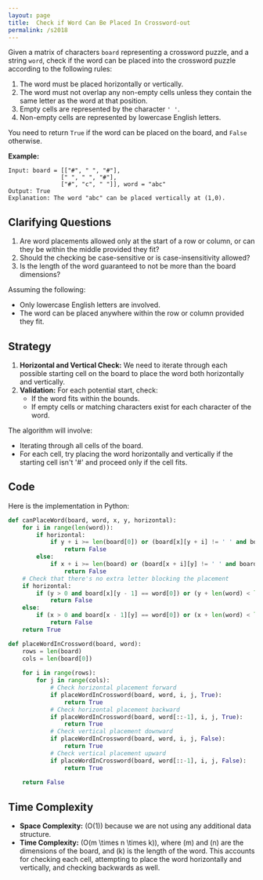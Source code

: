 ```yaml
---
layout: page
title:  Check if Word Can Be Placed In Crossword-out
permalink: /s2018
---
```


Given a matrix of characters `board` representing a crossword puzzle, and a string `word`, check if the word can be placed into the crossword puzzle according to the following rules:
1. The word must be placed horizontally or vertically.
2. The word must not overlap any non-empty cells unless they contain the same letter as the word at that position.
3. Empty cells are represented by the character `' '`.
4. Non-empty cells are represented by lowercase English letters.

You need to return `True` if the word can be placed on the board, and `False` otherwise.

**Example:**
```
Input: board = [["#", " ", "#"], 
               [" ", " ", "#"], 
               ["#", "c", " "]], word = "abc"
Output: True
Explanation: The word "abc" can be placed vertically at (1,0).
```

## Clarifying Questions

1. Are word placements allowed only at the start of a row or column, or can they be within the middle provided they fit?
2. Should the checking be case-sensitive or is case-insensitivity allowed?
3. Is the length of the word guaranteed to not be more than the board dimensions?

Assuming the following:
- Only lowercase English letters are involved.
- The word can be placed anywhere within the row or column provided they fit.

## Strategy

1. **Horizontal and Vertical Check:** We need to iterate through each possible starting cell on the board to place the word both horizontally and vertically.
2. **Validation:** For each potential start, check:
    - If the word fits within the bounds.
    - If empty cells or matching characters exist for each character of the word.

The algorithm will involve:
- Iterating through all cells of the board.
- For each cell, try placing the word horizontally and vertically if the starting cell isn't '#' and proceed only if the cell fits.

## Code

Here is the implementation in Python:

```python
def canPlaceWord(board, word, x, y, horizontal):
    for i in range(len(word)):
        if horizontal:
            if y + i >= len(board[0]) or (board[x][y + i] != ' ' and board[x][y + i] != word[i]):
                return False
        else:
            if x + i >= len(board) or (board[x + i][y] != ' ' and board[x + i][y] != word[i]):
                return False
    # Check that there's no extra letter blocking the placement
    if horizontal:
        if (y > 0 and board[x][y - 1] == word[0]) or (y + len(word) < len(board[0]) and board[x][y + len(word)] == word[-1]):
            return False
    else:
        if (x > 0 and board[x - 1][y] == word[0]) or (x + len(word) < len(board) and board[x + len(word)][y] == word[-1]):
            return False
    return True

def placeWordInCrossword(board, word):
    rows = len(board)
    cols = len(board[0])
    
    for i in range(rows):
        for j in range(cols):
            # Check horizontal placement forward
            if placeWordInCrossword(board, word, i, j, True):
                return True
            # Check horizontal placement backward
            if placeWordInCrossword(board, word[::-1], i, j, True):
                return True
            # Check vertical placement downward
            if placeWordInCrossword(board, word, i, j, False):
                return True
            # Check vertical placement upward
            if placeWordInCrossword(board, word[::-1], i, j, False):
                return True
                
    return False
```

## Time Complexity

- **Space Complexity:** \(O(1)\) because we are not using any additional data structure.
- **Time Complexity:** \(O(m \times n \times k)\), where \(m\) and \(n\) are the dimensions of the board, and \(k\) is the length of the word. This accounts for checking each cell, attempting to place the word horizontally and vertically, and checking backwards as well.